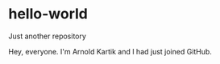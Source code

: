 # hello-world
Just another repository

Hey, everyone. I'm Arnold Kartik and I had just joined GitHub.
